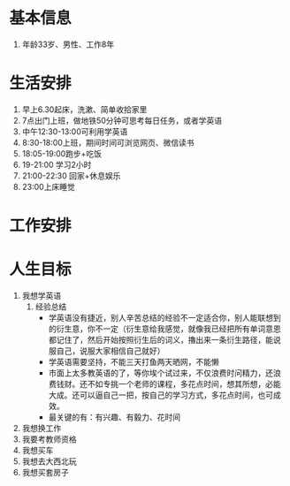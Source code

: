 # 基本信息
1. 年龄33岁、男性、工作8年

# 生活安排
1. 早上6.30起床，洗漱、简单收拾家里
2. 7点出门上班，做地铁50分钟可思考每日任务，或者学英语
3. 中午12:30-13:00可利用学英语
4. 8:30-18:00上班，期间时间可浏览网页、微信读书
5. 18:05-19:00跑步+吃饭
6. 19-21:00 学习2小时
7. 21:00-22:30 回家+休息娱乐
8. 23:00上床睡觉


# 工作安排

# 人生目标
1. 我想学英语
    1. 经验总结
        - 学英语没有捷近，别人辛苦总结的经验不一定适合你，别人能联想到的衍生意，你不一定（衍生意给我感觉，就像我已经把所有单词意恩都记住了，然后开始按照衍生后的词义，擼出来一条衍生路径，能说服自己，说服大家相信自己就好）
        - 学英语需要坚持，不能三天打鱼两天晒网，不能懒
        - 市面上太多教英语的了，等你埃个试过来，不仅浪费时问精力，还浪费钱财。还不如专挑一个老师的课程，多花点时间，想其所想，必能大成。还可以逼自己一把，按自己的学习方式，多花点时间，也可成效。
        - 最关键的有：有兴趣、有毅力、花时间
2. 我想换工作
3. 我要考教师资格
4. 我想买车
5. 我想去大西北玩
6. 我想买套房子
